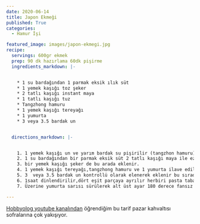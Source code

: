 ```yaml
---
date: 2020-06-14
title: Japon Ekmeği
published: True
categories:
  - Hamur İşi

featured_image: images/japon-ekmegi.jpg
recipe:
  servings: 600gr ekmek
  prep: 90 dk hazırlama 60dk pişirme
  ingredients_markdown: |-


    * 1 su bardağından 1 parmak eksik ılık süt
    * 1 yemek kaşığı toz şeker
    * 2 tatlı kaşığı instant maya
    * 1 tatlı kaşığı tuz
    * Tangzhong hamuru
    * 1 yemek kaşığı tereyağı
    * 1 yumurta
    * 3 veya 3.5 bardak un


  directions_markdown: |-


    1. 1 yemek kaşığı un ve yarım bardak su pişirilir (tangzhon hamuru)ve bir kenara alınır.
    2. 1 su bardağından bir parmak eksik süt 2 tatlı kaşığı maya ile ezilir
    3. bir yemek kaşığı şeker de bu arada eklenir.
    4. 1 yemek kaşığı tereyağı,tangzhong hamuru ve 1 yumurta ilave edilir karıştırılır.
    5. 3  veya 3.5 bardak un kontrollü olarak elenerek eklenir bu sırada tuzu ilave edilir ve 20 dakika yoğrulur (en önemli kısım yoğurma)
    6. 1saat dinlendirilir,dört eşit parçaya ayrılır herbiri pasta tabağı kadar açılır iki yanı katlanır rulo yapılır dikdörtgen bir kaba yatık vaziyette dizilir ,1 saat de böyle dinlendirilir.
    7. Üzerine yumurta sarısı sürülerek alt üst ayar 180 derece fansız fırında yarım saat pişirilir.

---
```

[Hobbyolog youtube kanalından](https://www.youtube.com/channel/UCJ1aN9jhgwnHrTWIUQxeaoQ) öğrendiğim bu tarif pazar kahvaltısı sofralarına çok yakışıyor.
